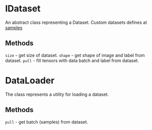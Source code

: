 # IDataset
An abstract class representing a Dataset.
Custom datasets defines at [samples](./samples/README.md)

## Methods
`size` - get size of dataset.
`shape` - get shape of image and label from dataset.
`pull` - fill tensors with data batch and label from dataset.


# DataLoader
The class represents a utility for loading a dataset.

## Methods
`pull` - get batch (samples) from dataset.